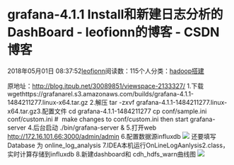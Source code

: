 
# grafana-4.1.1 Install和新建日志分析的DashBoard - leofionn的博客 - CSDN博客


2018年05月01日 08:37:52[leofionn](https://me.csdn.net/qq_36142114)阅读数：115个人分类：[hadoop搭建																](https://blog.csdn.net/qq_36142114/article/category/7383244)



原地址：http://blog.itpub.net/30089851/viewspace-2133327/
1.下载
wgethttps://grafanarel.s3.amazonaws.com/builds/grafana-4.1.1-1484211277.linux-x64.tar.gz
2.解压
tar -zxvf grafana-4.1.1-1484211277.linux-x64.tar.gz3.配置文件
cd grafana-4.1.1-1484211277
cp conf/sample.ini conf/custom.ini
\#  make changes to conf/custom.ini then start grafana-server
4.后台启动
./bin/grafana-server &
5.打开web
http://172.16.101.66:3000/admin/admin
6.配置数据源influxdb
![](http://blog.itpub.net/attachment/201702/9/30089851_14866509158Xlr.jpg)
还要填写Database 为 online_log_analysis
7.IDEA本机运行OnLineLogAanlysis2.class，实时计算存储到influxdb
8.新建dashboard和 cdh_hdfs_warn曲线图
![](http://blog.itpub.net/attachment/201702/9/30089851_1486650967rZ9L.jpg)


